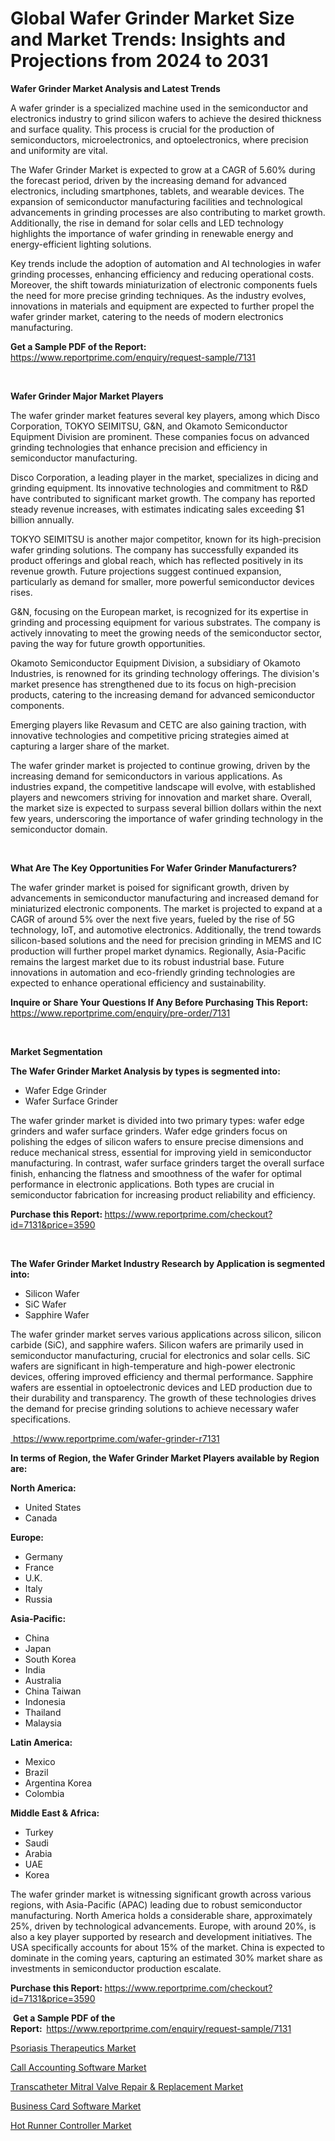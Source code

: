 <p><h1>Global Wafer Grinder Market Size and Market Trends: Insights and Projections from 2024 to 2031</h1></p><p><strong>Wafer Grinder Market Analysis and Latest Trends</strong></p>
<p><p>A wafer grinder is a specialized machine used in the semiconductor and electronics industry to grind silicon wafers to achieve the desired thickness and surface quality. This process is crucial for the production of semiconductors, microelectronics, and optoelectronics, where precision and uniformity are vital. </p><p>The Wafer Grinder Market is expected to grow at a CAGR of 5.60% during the forecast period, driven by the increasing demand for advanced electronics, including smartphones, tablets, and wearable devices. The expansion of semiconductor manufacturing facilities and technological advancements in grinding processes are also contributing to market growth. Additionally, the rise in demand for solar cells and LED technology highlights the importance of wafer grinding in renewable energy and energy-efficient lighting solutions. </p><p>Key trends include the adoption of automation and AI technologies in wafer grinding processes, enhancing efficiency and reducing operational costs. Moreover, the shift towards miniaturization of electronic components fuels the need for more precise grinding techniques. As the industry evolves, innovations in materials and equipment are expected to further propel the wafer grinder market, catering to the needs of modern electronics manufacturing.</p></p>
<p><strong>Get a Sample PDF of the Report:&nbsp;</strong> <a href="https://www.reportprime.com/enquiry/request-sample/7131?utm_campaign=1117&utm_medium=2&utm_source=Github&utm_content=ia&utm_term=25112024&utm_id=wafer-grinder">https://www.reportprime.com/enquiry/request-sample/7131</a></p>
<p>&nbsp;</p>
<p><strong>Wafer Grinder Major Market Players</strong></p>
<p><p>The wafer grinder market features several key players, among which Disco Corporation, TOKYO SEIMITSU, G&N, and Okamoto Semiconductor Equipment Division are prominent. These companies focus on advanced grinding technologies that enhance precision and efficiency in semiconductor manufacturing.</p><p>Disco Corporation, a leading player in the market, specializes in dicing and grinding equipment. Its innovative technologies and commitment to R&D have contributed to significant market growth. The company has reported steady revenue increases, with estimates indicating sales exceeding $1 billion annually.</p><p>TOKYO SEIMITSU is another major competitor, known for its high-precision wafer grinding solutions. The company has successfully expanded its product offerings and global reach, which has reflected positively in its revenue growth. Future projections suggest continued expansion, particularly as demand for smaller, more powerful semiconductor devices rises.</p><p>G&N, focusing on the European market, is recognized for its expertise in grinding and processing equipment for various substrates. The company is actively innovating to meet the growing needs of the semiconductor sector, paving the way for future growth opportunities.</p><p>Okamoto Semiconductor Equipment Division, a subsidiary of Okamoto Industries, is renowned for its grinding technology offerings. The division's market presence has strengthened due to its focus on high-precision products, catering to the increasing demand for advanced semiconductor components.</p><p>Emerging players like Revasum and CETC are also gaining traction, with innovative technologies and competitive pricing strategies aimed at capturing a larger share of the market.</p><p>The wafer grinder market is projected to continue growing, driven by the increasing demand for semiconductors in various applications. As industries expand, the competitive landscape will evolve, with established players and newcomers striving for innovation and market share. Overall, the market size is expected to surpass several billion dollars within the next few years, underscoring the importance of wafer grinding technology in the semiconductor domain.</p></p>
<p>&nbsp;</p>
<p><strong>What Are The Key Opportunities For Wafer Grinder Manufacturers?</strong></p>
<p><p>The wafer grinder market is poised for significant growth, driven by advancements in semiconductor manufacturing and increased demand for miniaturized electronic components. The market is projected to expand at a CAGR of around 5% over the next five years, fueled by the rise of 5G technology, IoT, and automotive electronics. Additionally, the trend towards silicon-based solutions and the need for precision grinding in MEMS and IC production will further propel market dynamics. Regionally, Asia-Pacific remains the largest market due to its robust industrial base. Future innovations in automation and eco-friendly grinding technologies are expected to enhance operational efficiency and sustainability.</p></p>
<p><strong>Inquire or Share Your Questions If Any Before Purchasing This Report:</strong> <a href="https://www.reportprime.com/enquiry/pre-order/7131?utm_campaign=1117&utm_medium=2&utm_source=Github&utm_content=ia&utm_term=25112024&utm_id=wafer-grinder">https://www.reportprime.com/enquiry/pre-order/7131</a></p>
<p>&nbsp;</p>
<p><strong>Market Segmentation</strong></p>
<p><strong>The Wafer Grinder Market Analysis by types is segmented into:</strong></p>
<p><ul><li>Wafer Edge Grinder</li><li>Wafer Surface Grinder</li></ul></p>
<p><p>The wafer grinder market is divided into two primary types: wafer edge grinders and wafer surface grinders. Wafer edge grinders focus on polishing the edges of silicon wafers to ensure precise dimensions and reduce mechanical stress, essential for improving yield in semiconductor manufacturing. In contrast, wafer surface grinders target the overall surface finish, enhancing the flatness and smoothness of the wafer for optimal performance in electronic applications. Both types are crucial in semiconductor fabrication for increasing product reliability and efficiency.</p></p>
<p><strong>Purchase this Report:&nbsp;</strong><a href="https://www.reportprime.com/checkout?id=7131&price=3590&utm_campaign=1117&utm_medium=2&utm_source=Github&utm_content=ia&utm_term=25112024&utm_id=wafer-grinder">https://www.reportprime.com/checkout?id=7131&price=3590</a></p>
<p>&nbsp;</p>
<p><strong>The Wafer Grinder Market Industry Research by Application is segmented into:</strong></p>
<p><ul><li>Silicon Wafer</li><li>SiC Wafer</li><li>Sapphire Wafer</li></ul></p>
<p><p>The wafer grinder market serves various applications across silicon, silicon carbide (SiC), and sapphire wafers. Silicon wafers are primarily used in semiconductor manufacturing, crucial for electronics and solar cells. SiC wafers are significant in high-temperature and high-power electronic devices, offering improved efficiency and thermal performance. Sapphire wafers are essential in optoelectronic devices and LED production due to their durability and transparency. The growth of these technologies drives the demand for precise grinding solutions to achieve necessary wafer specifications.</p></p>
<p><a href="https://www.reportprime.com/wafer-grinder-r7131?utm_campaign=1117&utm_medium=2&utm_source=Github&utm_content=ia&utm_term=25112024&utm_id=wafer-grinder">&nbsp;https://www.reportprime.com/wafer-grinder-r7131</a></p>
<p><strong>In terms of Region, the Wafer Grinder Market Players available by Region are:</strong></p>
<p>
    <p> <strong> North America: </strong>
        <ul>
            <li>United States</li>
            <li>Canada</li>
        </ul>
        </p> 
    <p> <strong> Europe: </strong>
        <ul>
            <li>Germany</li>
            <li>France</li>
            <li>U.K.</li>
            <li>Italy</li>
            <li>Russia</li>
        </ul>
        </p> 
    <p> <strong> Asia-Pacific: </strong>
        <ul>
            <li>China</li>
            <li>Japan</li>
            <li>South Korea</li>
            <li>India</li>
            <li>Australia</li>
            <li>China Taiwan</li>
            <li>Indonesia</li>
            <li>Thailand</li>
            <li>Malaysia</li>
        </ul>
        </p> 
    <p> <strong> Latin America: </strong>
        <ul>
            <li>Mexico</li>
            <li>Brazil</li>
            <li>Argentina Korea</li>
            <li>Colombia</li>
        </ul>
        </p> 
    <p> <strong> Middle East & Africa: </strong>
        <ul>
            <li>Turkey</li>
            <li>Saudi</li>
            <li>Arabia</li>
            <li>UAE</li>
            <li>Korea</li>
        </ul>
    </p>
    </p>
<p><p>The wafer grinder market is witnessing significant growth across various regions, with Asia-Pacific (APAC) leading due to robust semiconductor manufacturing. North America holds a considerable share, approximately 25%, driven by technological advancements. Europe, with around 20%, is also a key player supported by research and development initiatives. The USA specifically accounts for about 15% of the market. China is expected to dominate in the coming years, capturing an estimated 30% market share as investments in semiconductor production escalate.</p></p>
<p><strong>Purchase this Report: </strong><a href="https://www.reportprime.com/checkout?id=7131&price=3590&utm_campaign=1117&utm_medium=2&utm_source=Github&utm_content=ia&utm_term=25112024&utm_id=wafer-grinder">https://www.reportprime.com/checkout?id=7131&price=3590</a></p>
<p>&nbsp;<strong>Get a Sample PDF of the Report:&nbsp;&nbsp;</strong><a href="https://www.reportprime.com/enquiry/request-sample/7131?utm_campaign=1117&utm_medium=2&utm_source=Github&utm_content=ia&utm_term=25112024&utm_id=wafer-grinder">https://www.reportprime.com/enquiry/request-sample/7131</a></p>
<p><strong></strong></p>
<p><p><a href="https://issuu.com/reportprime-2/docs/psoriasis-therapeutics-market-size-_2f597e84291ce6?utm_campaign=1117&utm_medium=2&utm_source=Github&utm_content=ia&utm_term=25112024&utm_id=wafer-grinder">Psoriasis Therapeutics Market</a></p><p><a href="https://www.linkedin.com/pulse/call-accounting-software-marketanticipated-grow-predicted-cagr-sow7c?utm_campaign=1117&utm_medium=2&utm_source=Github&utm_content=ia&utm_term=25112024&utm_id=wafer-grinder">Call Accounting Software Market</a></p><p><a href="https://issuu.com/reportprime-2/docs/transcatheter-mitral-valve-repair-r_8da630faa81e65?utm_campaign=1117&utm_medium=2&utm_source=Github&utm_content=ia&utm_term=25112024&utm_id=wafer-grinder">Transcatheter Mitral Valve Repair & Replacement Market</a></p><p><a href="https://www.linkedin.com/pulse/current-valuation-of59-cagr-report-provides-thorough-study-business-gtzoc?utm_campaign=1117&utm_medium=2&utm_source=Github&utm_content=ia&utm_term=25112024&utm_id=wafer-grinder">Business Card Software Market</a></p><p><a href="https://github.com/rileymgdorcas/Market-Research-Report-List-1/blob/main/hot-runner-controller-market.md?utm_campaign=1117&utm_medium=2&utm_source=Github&utm_content=ia&utm_term=25112024&utm_id=wafer-grinder">Hot Runner Controller Market</a></p></p>
